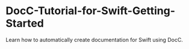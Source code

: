 # DocC-Tutorial-for-Swift-Getting-Started
Learn how to automatically create documentation for Swift using DocC.
